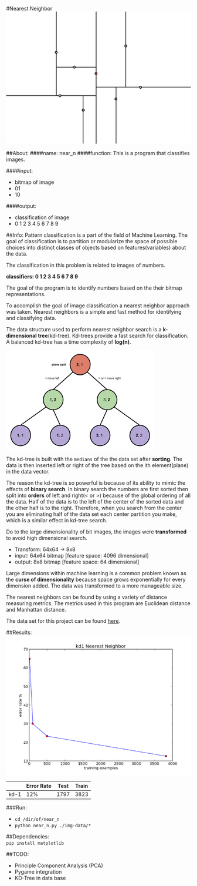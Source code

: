 #Nearest Neighbor
<img src = "./about/near-n.png">

##About:
####name:
near_n
####function:
This is a program that classifies images. 

####input:
* bitmap of image
* 01
* 10

####output:
* classification of image
* 0 1 2 3 4 5 6 7 8 9

##Info:
Pattern classification is a part of the field of Machine Learning. The goal of classification is to partition or modularize the space of possible choices into distinct classes of objects based on features(variables) about the data. 

The classification in this problem is related to images of numbers.

**classifiers: 0 1 2 3 4 5 6 7 8 9**

The goal of the program is to identify numbers based on the their bitmap representations. 

To accomplish the goal of image classification a nearest neighbor approach was taken. Nearest neighbors is a simple and fast method for identifying and classifying data.

The data structure used to perform nearest neighbor search is a **k-dimensional tree**(kd-tree). Kd-trees provide a fast search for classification. A balanced kd-tree has a time complexity of **log(n)**.

<img src = "./about/kd-tree.png">

The kd-tree is built with the `medians` of the the data set after **sorting**. The data is then inserted left or right of the tree based on the ith element(plane) in the data vector.

The reason the kd-tree is so powerful is because of its ability to mimic the effects of **binary search**. In binary search the numbers are first sorted then split into **orders** of left and right(< or >) because of the global ordering of all the data. Half of the data is to the left of the center of the sorted data and the other half is to the right. Therefore, when you search from the center you are eliminating half of the data set each center partition you make, which is a similar effect in kd-tree search.   

Do to the large dimensionality of bit images, the images were **transformed** to avoid high dimensional search.

* Transform: 64x64 -> 8x8 
* input: 64x64 bitmap [feature space: 4096 dimensional]
* output: 8x8  bitmap [feature space: 64 dimensional]

Large dimensions within machine learning is a common problem known as the **curse of dimensionality** because space grows exponentially for every dimension added. The data was transformed to a more manageable size. 

The nearest neighbors can be found by using a variety of distance measuring metrics. The metrics used in this program are Euclidean distance and Manhattan distance.

The data set for this project can be found [here](http://archive.ics.uci.edu/ml/datasets/Optical+Recognition+of+Handwritten+Digits).

##Results: 
<img src = "./results/kd1.png">

|       |Error Rate|Test  |Train|
|-------|----------|------|-----|
|kd-1   |  12%     | 1797 | 3823|

###Run:
* `cd /dir/of/near_n`
* `python near_n.py ./img-data/*`

##Dependencies:   
`pip install matplotlib`

##TODO:
* Principle Component Analysis (PCA)
* Pygame integration
* KD-Tree in data base 